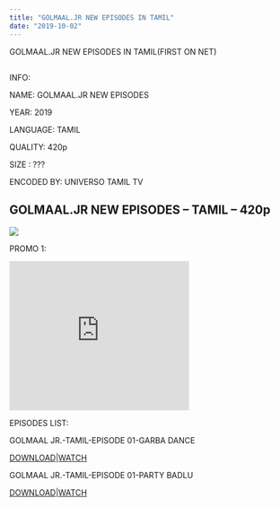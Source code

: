 ```yaml
---
title: "GOLMAAL.JR NEW EPISODES IN TAMIL"
date: "2019-10-02"
---
```


GOLMAAL.JR NEW EPISODES IN TAMIL(FIRST ON NET)

## 

INFO:

  

NAME: GOLMAAL.JR NEW EPISODES

YEAR: 2019

  

LANGUAGE: TAMIL 

  

QUALITY: 420p 

SIZE : ???

ENCODED BY: UNIVERSO TAMIL TV

## GOLMAAL.JR NEW EPISODES – TAMIL – 420p

  

[![](https://1.bp.blogspot.com/-eB45FawTvpE/XZYFsLdQwHI/AAAAAAAAAV4/IIdIC1jHIfQ0yd3JtDDzz1r64mwuhA33gCLcBGAsYHQ/s400/images.jpeg)](https://1.bp.blogspot.com/-eB45FawTvpE/XZYFsLdQwHI/AAAAAAAAAV4/IIdIC1jHIfQ0yd3JtDDzz1r64mwuhA33gCLcBGAsYHQ/s1600/images.jpeg)

PROMO 1:

<iframe allowfullscreen class="YOUTUBE-iframe-video" data-thumbnail-src="https://i.ytimg.com/vi/LOEDli_mF2w/0.jpg" frameborder="0" height="266" src="https://www.youtube.com/embed/LOEDli_mF2w?feature=player_embedded" width="320"></iframe>

EPISODES LIST:

GOLMAAL JR.-TAMIL-EPISODE 01-GARBA DANCE

[DOWNLOAD](https://drive.google.com/file/d/1-Q0sN8kUdZuWd2QHcywomaq7WjkqBLGn/view?usp=drivesdk)|[WATCH](https://drive.google.com/file/d/1-Q0sN8kUdZuWd2QHcywomaq7WjkqBLGn/view?usp=drivesdk)

GOLMAAL JR.-TAMIL-EPISODE 01-PARTY BADLU

[DOWNLOAD](https://drive.google.com/file/d/1vDl5vX8BhYndaFBvOCLRiVEf5HDAMOHX/view)|[WATCH](https://drive.google.com/file/d/1vDl5vX8BhYndaFBvOCLRiVEf5HDAMOHX/view)
